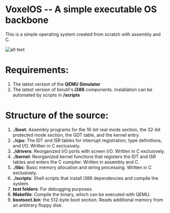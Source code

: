 # VoxelOS -- A simple executable OS backbone

This is a simple operating system created from scratch with assembly and C. 

![alt text](screenshot.png)

# Requirements:
1. The latest version of the **QEMU Simulator**
2. The latest version of binutil's **i386** components. Installation can be automated by scripts in **/scripts**

# Structure of the source:
1. **./boot**: Assembly programs for the 16-bit real mode section, the 32-bit protected mode section, the GDT table, and the kernel entry. 
2. **./cpu**: The IDT and ISR tables for interrupt registration, type definitions, and I/O. Written in C exclusively. 
3. **./drivers**: Reorganized I/O ports with screen I/O. Written in C exclusively. 
4. **./kernel**: Reorganized kernel functions that registers the IDT and ISR tables and enters the C compiler. Written in assembly and C. 
5. **./libc**: Basic memory allocation and string processing. Written in C exclusively. 
6. **./scripts**: Shell scripts that install i386 dependencies and compile the system. 
7. **test folders**: For debugging purposes. 
8. **Makefile**: Compile the binary, which can be executed with QEMU. 
9. **bootsect.bin**: the 512-byte boot section. Reads additional memory from an arbitrary floppy disk. 

